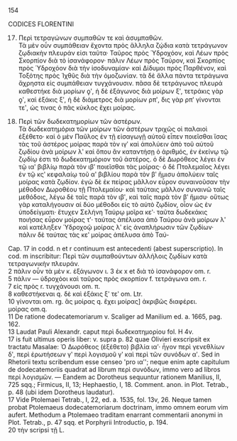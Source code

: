 154

CODICES FLORENTINI

17. Περὶ τετραγώνων συμπαθῶν τε καὶ ἀσυμπαθῶν.  
Τὰ μὲν οὖν συμπάθειαν ἔχοντα πρὸς ἄλληλα ζῴδια κατὰ τετράγωνον ζῳδιακὴν πλευράν εἰσι ταῦτα· Ταῦρος πρὸς Ὑδροχόον, καὶ Λέων πρὸς Σκορπίον διὰ τὸ ἰσανάφορον· πάλιν Λέων πρὸς Ταύρον, καὶ Σκορπίος πρὸς Ὑδροχόον διὰ τὴν ἰσοδυναμίαν· καὶ Δίδυμοι πρὸς Παρθένον, καὶ Τοξότης πρὸς Ἰχθῦς διὰ τὴν ὁμοζωνίαν. τὰ δὲ ἄλλα πάντα τετράγωνα ἄχρηστα εἰς συμπάθειαν τυγχάνουσιν. πᾶσα δὲ τετράγωνος πλευρά καθεστήκε διὰ μορίων ϙʹ, ἡ δὲ ἐξάγωνος διὰ μοίρων ξʹ, τετράκις γὰρ ϙʹ, καὶ ἑξάκις ξʹ, ἡ δὲ διάμετρος διὰ μορίων ρπʹ, δις γὰρ ρπʹ γίνονται τεʹ, ὡς τινας ὁ πᾶς κύκλος ἔχει μοίρας.

18. Περὶ τῶν δωδεκατημορίων τῶν ἀστέρων.  
Τὰ δωδεκατημόρια τῶν μοίρων τῶν ἀστέρων τριχῶς οἱ παλαιοὶ ἐξέθετο· καὶ ὁ μὲν Παῦλος ἐν τῇ εἰσαγωγῇ αὐτοῦ εἶπεν ποιεῖσθαι ἴσας τὰς τοῦ ἀστέρος μοίρας παρὰ τὸν ιγʹ καὶ ἀπολύειν ἀπὸ τοῦ αὐτοῦ ζῳδίου ἀνὰ μοίρων λʹ καὶ ὅπου ἂν καταντήσῃ ὁ ἀριθμός, ἐν ἐκείνῳ τῷ ζῳδίῳ ἐστι τὸ δωδεκατημόριον τοῦ ἀστέρος. ὁ δὲ Δωρόθεος λέγει ἐν τῷ ιαʹ βιβλίῳ παρὰ τὸν ιβʹ ποιεῖσθαι τὰς μοίρας· ὁ δὲ Πτολεμαῖος λέγει ἐν τῷ κςʹ κεφαλαίῳ τοῦ αʹ βιβλίου παρὰ τὸν βʹ ἥμισυ ἀπολύειν ταῖς μοίρας κατὰ ζῳδίον. ἐγὼ δὲ ἐκ πείρας μᾶλλον εὗρον συναινοῦσαν τὴν μέθοδον Δωροθέου τῇ Πτολεμαίου· καὶ ταύταις μᾶλλον συναινῶ ταῖς μεθόδοις, λέγω δὲ ταῖς παρὰ τὸν ιβʹ, καὶ ταῖς παρὰ τὸν βʹ ἥμισυ· οὕτως γὰρ καταλήγουσιν αἱ δύο μέθοδοι εἰς τὸ αὐτὸ ζῳδίον, οἷον ὡς ἐν ὑποδείγματι· ἔτυχεν Σελήνη Ταύρῳ μοῖρα κεʹ· ταῦτα δωδεκάκις ποιήσας εὗρον μοίρας τʹ· ταύτας ἀπέλυσα ἀπὸ Ταύρου ἀνὰ μοίρων λʹ καὶ κατέληξεν Ὑδροχοῷ μοίρας λʹ εἰς ἀναπλήρωσιν τῶν ζῳδίων· πάλιν δὲ ταύτας τὰς κεʹ μοίρας ἀπέλυσα ἀπὸ Ταύ‑

Cap. 17 in codd. n et r continuum est antecedenti (abest superscriptio). In cod. m inscribitur: Περὶ τῶν συμπαθούντων ἀλλήλοις ζῳδίων κατὰ τετραγωνικὴν πλευράν.  
2 πάλιν οὖν τὰ μὲν κ. ἑξάγωνον ι. 3 ἐκ x et διὰ τὸ ἰσανάφορον om. r.  
5 πάλιν — ὑδροχόοι καὶ ταῦρος πρὸς σκορπίον f. τετράγωνα om. r.  
7 εἰς πρὸς r. τυγχάνουσι om. π.  
8 καθεστήκεναι q. δὲ καὶ ἑξάκις ξʹ τεʹ om. Ltr.  
10 γίνονται om. rg. ἃς μοίρας q. ἔχει μοίρας] ἀκριβῶς διαφέρει.  
μοίρας om.q.  
11 De ratione dodecatemoriarum v. Scaliger ad Manilium ed. a. 1665, pag. 162.  
13 Laudat Pauli Alexandr. caput περὶ δωδεκατημορίου fol. H 4v.  
17 is fuit ultimus operis liber: v. supra p. 82 quae Olivieri exscripsit ex tractatu Masalae: Ὁ Δωρόθεος (ἐξέθετο) βιβλία ιαʹ· ἦγον περὶ γενεθλίων δʹ, περὶ ἐρωτήσεων γʹ περὶ λογισμοῦ γʹ καὶ περὶ τῶν συνόδων αʹ. Sed in Rhetorii textu scribendum esse censeo 'pro ιαʹ'; neque enim apte capitulum de dodecatemoriis quadrat ad librum περὶ συνόδων, immo vero ad libros περὶ λογισμῶν. — Eandem ac Dorotheus sequuntur rationem Manilius, II, 725 sqq.; Firmicus, II, 13; Hephaestio, I, 18. Comment. anon. in Plot. Tetrab., p. 48 (ubi idem Dorotheus laudatur).  
17 Vide Ptolemaei Tetrab., I, 22, ed. a. 1535, fol. 13v, 26. Neque tamen probat Ptolemaeus dodecatemoriarum doctrinam, immo omnem eorum vim aufert. Methodum a Ptolemaeo traditam enarrant commentarii anonymi in Plot. Tetrab., p. 47 sqq. et Porphyrii Introductio, p. 194.  
20 τὴν scripsi τῇ L.